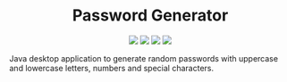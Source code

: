 <div align="center">

# Password Generator

![](https://img.shields.io/github/stars/Kesares/PasswordGenerator?style=social)
![](https://api.visitorbadge.io/api/visitors?path=https%3A%2F%2Fgithub.com%2FKesares%2FPasswordGenerator&label=Visitors&labelColor=%235c5d5d&countColor=%230b7dbc&style=plastic)
![](https://img.shields.io/tokei/lines/github/Kesares/PasswordGenerator)
![](https://img.shields.io/github/repo-size/Kesares/PasswordGenerator)

</div>


Java desktop application to generate random passwords with uppercase and lowercase letters, numbers and special characters.
